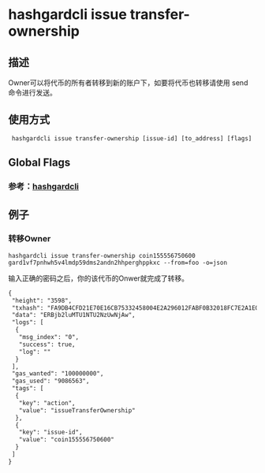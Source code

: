 # hashgardcli issue transfer-ownership

## 描述
Owner可以将代币的所有者转移到新的账户下，如要将代币也转移请使用 send 命令进行发送。
## 使用方式
```
 hashgardcli issue transfer-ownership [issue-id] [to_address] [flags]
```
## Global Flags

 ### 参考：[hashgardcli](../README.md)

## 例子
### 转移Owner
```shell
hashgardcli issue transfer-ownership coin155556750600 gard1vf7pnhwh5v4lmdp59dms2andn2hhperghppkxc --from=foo -o=json
```
输入正确的密码之后，你的该代币的Onwer就完成了转移。
```txt
{
 "height": "3598",
 "txhash": "FA9DB4CFD21E70E16CB75332458004E2A296012FABF0B32018FC7E2A1E02EEC0",
 "data": "ERBjb2luMTU1NTU2NzUwNjAw",
 "logs": [
  {
   "msg_index": "0",
   "success": true,
   "log": ""
  }
 ],
 "gas_wanted": "100000000",
 "gas_used": "9086563",
 "tags": [
  {
   "key": "action",
   "value": "issueTransferOwnership"
  },
  {
   "key": "issue-id",
   "value": "coin155556750600"
  }
 ]
}
```

